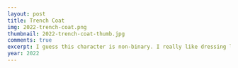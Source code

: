 ```yaml
---
layout: post
title: Trench Coat
img: 2022-trench-coat.png
thumbnail: 2022-trench-coat-thumb.jpg
comments: true
excerpt: I guess this character is non-binary. I really like dressing like this when I feel a certain way. Like I'm the master of my fate. 
year: 2022
---
```

